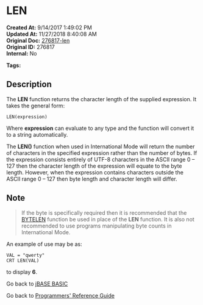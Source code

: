 # LEN

**Created At:** 9/14/2017 1:49:02 PM  
**Updated At:** 11/27/2018 8:40:08 AM  
**Original Doc:** [276817-len](https://docs.jbase.com/36868-jbase-basic/276817-len)  
**Original ID:** 276817  
**Internal:** No  

**Tags:**
<badge text='string handling' vertical='middle' />

## Description

The **LEN** function returns the character length of the supplied expression. It takes the general form:

```
LEN(expression)
```

Where **expression** can evaluate to any type and the function will convert it to a string automatically.

The **LEN()** function when used in International Mode will return the number of characters in the specified expression rather than the number of bytes. If the expression consists entirely of UTF-8 characters in the ASCII range 0 – 127 then the character length of the expression will equate to the byte length. However, when the expression contains characters outside the ASCII range 0 – 127 then byte length and character length will differ.

## Note

> If the byte is specifically required then it is recommended that the [BYTELEN](./../bytelen) function be used in place of the **LEN** function. It is also not recommended to use programs manipulating byte counts in International Mode.

An example of use may be as:

```
VAL = "qwerty"
CRT LEN(VAL)
```

to display **6**.

Go back to [jBASE BASIC](./../README.md)

Go back to [Programmers' Reference Guide](./../../reference-guides/jbc/README.md)

